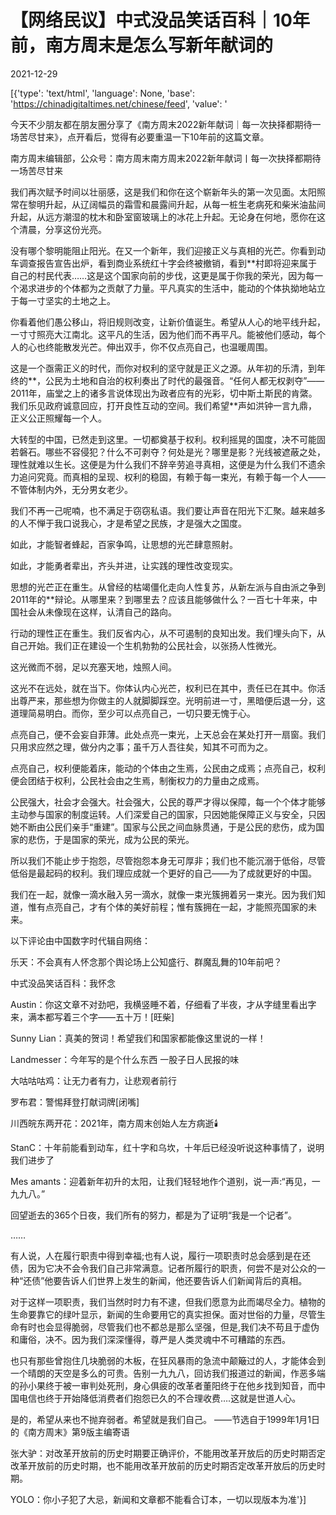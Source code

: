# 【网络民议】中式没品笑话百科｜10年前，南方周末是怎么写新年献词的

2021-12-29

[{'type': 'text/html', 'language': None, 'base': 'https://chinadigitaltimes.net/chinese/feed', 'value': '

今天不少朋友都在朋友圈分享了《南方周末2022新年献词｜每一次抉择都期待一场苦尽甘来》，点开看后，觉得有必要重温一下10年前的这篇文章。

南方周末编辑部，公众号：南方周末南方周末2022新年献词丨每一次抉择都期待一场苦尽甘来



我们再次赋予时间以壮丽感，这是我们和你在这个崭新年头的第一次见面。太阳照常在黎明升起，从辽阔幅员的霜雪和晨露间升起，从每一桩生老病死和柴米油盐间升起，从远方潮湿的枕木和卧室窗玻璃上的冰花上升起。无论身在何地，愿你在这个清晨，分享这份光亮。

没有哪个黎明能阻止阳光。在又一个新年，我们迎接正义与真相的光芒。你看到动车调查报告宣告出炉，看到商业系统红十字会终被撤销，看到**村即将迎来属于自己的村民代表……这是这个国家向前的步伐，这更是属于你我的荣光，因为每一个渴求进步的个体都为之贡献了力量。平凡真实的生活中，能动的个体执拗地站立于每一寸坚实的土地之上。

你看着他们愚公移山，将旧规则改变，让新价值诞生。希望从人心的地平线升起，一寸寸照亮大江南北。这平凡的生活，因为他们而不再平凡。能被他们感动，每个人的心也终能散发光芒。伸出双手，你不仅点亮自己，也温暖周围。

这是一个亟需正义的时代，而你对权利的坚守就是正义之源。从年初的乐清，到年终的**，公民为土地和自治的权利奏出了时代的最强音。“任何人都无权剥夺”——2011年，庙堂之上的诸多言说体现出为政者应有的光彩，切中斯土斯民的肯綮。我们乐见政府诚意回应，打开良性互动的空间。我们希望**声如洪钟一言九鼎，正义公正照耀每一个人。

大转型的中国，已然走到这里。一切都奠基于权利。权利摇晃的国度，决不可能固若磐石。哪些不容侵犯？什么不可剥夺？何处是光？哪里是影？光线被遮蔽之处，理性就难以生长。这便是为什么我们不辞辛劳追寻真相，这便是为什么我们不遗余力追问究竟。而真相的呈现、权利的稳固，有赖于每一束光，有赖于每一个人——不管体制内外，无分男女老少。

我们不再一己呢喃，也不满足于窃窃私语。我们要让声音在阳光下汇聚。越来越多的人不惮于我口说我心，才是希望之民族，才是强大之国度。

如此，才能智者蜂起，百家争鸣，让思想的光芒肆意照射。

如此，才能勇者辈出，齐头并进，让实践的理性改变现实。

思想的光芒正在重生。从曾经的枯竭僵化走向人性复苏，从新左派与自由派之争到2011年的**辩论。从哪里来？到哪里去？应该且能够做什么？一百七十年来，中国社会从未像现在这样，认清自己的路向。

行动的理性正在重生。我们反省内心，从不可遏制的良知出发。我们埋头向下，从自己开始。我们正在建设一个生机勃勃的公民社会，以张扬人性微光。

这光微而不弱，足以充塞天地，烛照人间。

这光不在远处，就在当下。你体认内心光芒，权利已在其中，责任已在其中。你活出尊严来，那些想为你做主的人就脚脚踩空。光明前进一寸，黑暗便后退一分，这道理简易明白。而你，至少可以点亮自己，一切只要无愧于心。

点亮自己，便不会妄自菲薄。此处点亮一束光，上天总会在某处打开一扇窗。我们只用求应然之理，做分内之事；虽千万人吾往矣，知其不可而为之。

点亮自己，权利便能着床，能动的个体由之生焉，公民由之成焉；点亮自己，权利便会团结于权利，公民社会由之生焉，制衡权力的力量由之成焉。

公民强大，社会才会强大。社会强大，公民的尊严才得以保障，每一个个体才能够主动参与国家的制度运转。人们深爱自己的国家，只因她能保障正义与安全，只因她不断由公民们亲手“重建”。国家与公民之间血脉贯通，于是公民的悲伤，成为国家的悲伤，于是国家的荣光，成为公民的荣光。

所以我们不能止步于抱怨，尽管抱怨本身无可厚非；我们也不能沉溺于低俗，尽管低俗是最起码的权利。我们理应成就一个更好的自己——为了成就更好的中国。

我们在一起，就像一滴水融入另一滴水，就像一束光簇拥着另一束光。因为我们知道，惟有点亮自己，才有个体的美好前程；惟有簇拥在一起，才能照亮国家的未来。

以下评论由中国数字时代辑自网络：



乐天：不会真有人怀念那个舆论场上公知盛行、群魔乱舞的10年前吧？

中式没品笑话百科：我怀念

Austin：你这文章不对劲吧，我横竖睡不着，仔细看了半夜，才从字缝里看出字来，满本都写着三个字——五十万！[旺柴]

Sunny Lian：真美的贺词！希望我们和国家都能像这里说的一样！

Landmesser：今年写的是个什么东西 一股子日人民报的味

大咕咕咕鸡：让无力者有力，让悲观者前行

罗布君：警惕拜登打献词牌[闭嘴]

川西皖东两开花：2021年，南方周末创始人左方病逝:candle:

StanC：十年前能看到动车，红十字和乌坎，十年后已经没听说这种事情了，说明我们进步了

Mes amants：迎着新年初升的太阳，让我们轻轻地作个道别，说一声:“再见，一九九八。”

回望逝去的365个日夜，我们所有的努力，都是为了证明“我是一个记者”。

……

有人说，人在履行职责中得到幸福;也有人说，履行一项职责时总会感到是在还债，因为它决不会令我们自己非常满意。记者所履行的职责，何尝不是对公众的一种“还债”他要告诉人们世界上发生的新闻，他还要告诉人们新闻背后的真相。

对于这样一项职责，我们当然时时力有不逮，但我们愿意为此而竭尽全力。植物的生命要靠它的绿叶显示，新闻的生命要用它的真实担保。面对世俗的力量，尽管生命有时也会显得脆弱，尽管我们也不都总是那么坚强，但是,我们决不苟且于虚伪和庸俗，决不。因为我们深深懂得，尊严是人类灵魂中不可糟踏的东西。

也只有那些曾抱住几块脆弱的木板，在狂风暴雨的急流中颠簸过的人，才能体会到一个晴朗的天空是多么的可贵。告别一九九八，回访我们报道过的新闻，作恶多端的孙小果终于被一审判处死刑，身心俱疲的改革者董阳终于在他乡找到知音，而中国电信也终于开始降低消费者们抱怨已久的不合理收费&#8230;.这就是世道人心。

是的，希望从来也不抛弃弱者。希望就是我们自己。 ——节选自于1999年1月1日的《南方周末》第9版主编寄语

张大驴：对改革开放前的历史时期要正确评价，不能用改革开放后的历史时期否定改革开放前的历史时期，也不能用改革开放前的历史时期否定改革开放后的历史时期。

YOLO：你小子犯了大忌，新闻和文章都不能看合订本，一切以现版本为准'}]